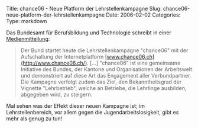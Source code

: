 Title: chance06 - Neue Platform der Lehrstellenkampagne
Slug: chance06-neue-platform-der-lehrstellenkampagne
Date: 2006-02-02
Categories:
Type: markdown

Das Bundesamt für Berufsbildung und Technologie schreibt in einer [Medienmitteilung](http://www.news.admin.ch/NSBSubscriber/message/de/2769):

> Der Bund startet heute die Lehrstellenkampagne "chance06" mit der Aufschaltung der Internetplatform [www.chance06.ch](http://www.chance06.ch/). [...] "chance06" ist eine gemeinsame Initiative des Bundes, der Kantone und Organisationen der Arbeitswelt und demonstriert auf diese Art das Engagement aller Verbundpartner. Die Kampagne verfolgt zudem das Ziel, den Bekanntheitsgrad der Vignette "Lehrbetrieb", welche an Betriebe, die Lehrlinge ausbilden, abgegeben wird, zu steigern.

Mal sehen was der Effekt dieser neuen Kampagne ist; im Lehrstellenbereich, vor allem gegen die Jugendarbeitslosigkeit, gibt es mehr als genug zu tun!
